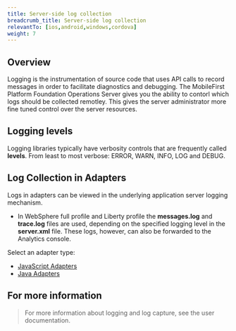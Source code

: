 ```yaml
---
title: Server-side log collection
breadcrumb_title: Server-side log collection
relevantTo: [ios,android,windows,cordova]
weight: 7
---
```

## Overview
Logging is the instrumentation of source code that uses API calls to record messages in order to facilitate diagnostics and debugging. The MobileFirst Platform Foundation Operations Server gives you the ability to contorl which logs should be collected remotley. This gives the server administrator more fine tuned control over the server resources.

## Logging levels
Logging libraries typically have verbosity controls that are frequently called **levels**. From least to most verbose: ERROR, WARN, INFO, LOG and DEBUG. 

## Log Collection in Adapters
Logs in adapters can be viewed in the underlying application server logging mechanism.  

* In WebSphere full profile and Liberty profile the **messages.log** and **trace.log** files are used, depending on the specified logging level in the **server.xml** file. These logs, however, can also be forwarded to the Analytics console. 

Select an adapter type:

* [JavaScript Adapters](javascript-adapter/)
* [Java Adapters](java-adapter/)

## For more information
> For more information about logging and log capture, see the user documentation.
